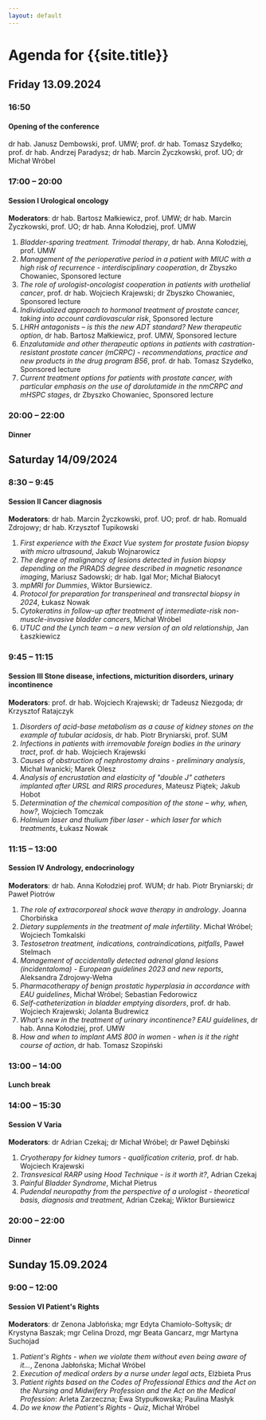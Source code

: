 ```yaml
---
layout: default
---
```


Agenda for {{site.title}}
===

## Friday 13.09.2024

### 16:50
#### Opening of the conference
dr hab. Janusz Dembowski, prof. UMW; prof. dr hab. Tomasz Szydełko; prof. dr hab. Andrzej Paradysz; dr hab. Marcin Życzkowski, prof. UO; dr Michał Wróbel

### 17:00 – 20:00
#### Session I Urological oncology
**Moderators**: dr hab. Bartosz Małkiewicz, prof. UMW; dr hab. Marcin Życzkowski, prof. UO; dr hab. Anna Kołodziej, prof. UMW

1. *Bladder-sparing treatment. Trimodal therapy*, dr hab. Anna Kołodziej, prof. UMW
2. *Management of the perioperative period in a patient with MIUC with a high risk of recurrence - interdisciplinary cooperation*, dr Zbyszko Chowaniec, Sponsored lecture
3. *The role of urologist-oncologist cooperation in patients with urothelial cancer*, prof. dr hab. Wojciech Krajewski; dr Zbyszko Chowaniec, Sponsored lecture
4. *Individualized approach to hormonal treatment of prostate cancer, taking into account cardiovascular risk*, Sponsored lecture
5. *LHRH antagonists – is this the new ADT standard? New therapeutic option*, dr hab. Bartosz Małkiewicz, prof. UMW, Sponsored lecture
6. *Enzalutamide and other therapeutic options in patients with castration-resistant prostate cancer (mCRPC) - recommendations, practice and new products in the drug program B56*, prof. dr hab. Tomasz Szydełko, Sponsored lecture
7. *Current treatment options for patients with prostate cancer, with particular emphasis on the use of darolutamide in the nmCRPC and mHSPC stages*, dr Zbyszko Chowaniec, Sponsored lecture

### 20:00 – 22:00
#### Dinner

## Saturday 14/09/2024

### 8:30 – 9:45
#### Session II Cancer diagnosis
**Moderators**: dr hab. Marcin Życzkowski, prof. UO; prof. dr hab. Romuald Zdrojowy; dr hab. Krzysztof Tupikowski

1. *First experience with the Exact Vue system for prostate fusion biopsy with micro ultrasound*, Jakub Wojnarowicz
2. *The degree of malignancy of lesions detected in fusion biopsy depending on the PIRADS degree described in magnetic resonance imaging*, Mariusz Sadowski; dr hab. Igal Mor; Michał Białocyt
3. *mpMRI for Dummies*, Wiktor Bursiewicz.
4. *Protocol for preparation for transperineal and transrectal biopsy in 2024*, Łukasz Nowak
5. *Cytokeratins in follow-up after treatment of intermediate-risk non-muscle-invasive bladder cancers*, Michał Wróbel
6. *UTUC and the Lynch team – a new version of an old relationship*, Jan Łaszkiewicz

### 9:45 – 11:15
#### Session III Stone disease, infections, micturition disorders, urinary incontinence
**Moderators**: prof. dr hab. Wojciech Krajewski; dr Tadeusz Niezgoda; dr Krzysztof Ratajczyk

1. *Disorders of acid-base metabolism as a cause of kidney stones on the example of tubular acidosis*, dr hab. Piotr Bryniarski, prof. SUM
2. *Infections in patients with irremovable foreign bodies in the urinary tract*, prof. dr hab. Wojciech Krajewski
3. *Causes of obstruction of nephrostomy drains - preliminary analysis*, Michał Iwanicki; Marek Olesz
4. *Analysis of encrustation and elasticity of "double J" catheters implanted after URSL and RIRS procedures*, Mateusz Piątek; Jakub Hobot
5. *Determination of the chemical composition of the stone – why, when, how?*, Wojciech Tomczak
6. *Holmium laser and thulium fiber laser - which laser for which treatments*, Łukasz Nowak

### 11:15 – 13:00
#### Session IV Andrology, endocrinology
**Moderators**: dr hab. Anna Kołodziej prof. WUM; dr hab. Piotr Bryniarski; dr Paweł Piotrów

1. *The role of extracorporeal shock wave therapy in andrology*. Joanna Chorbińska
2. *Dietary supplements in the treatment of male infertility*. Michał Wróbel; Wojciech Tomkalski
3. *Testosetron treatment, indications, contraindications, pitfalls*, Paweł Stelmach
4. *Management of accidentally detected adrenal gland lesions (incidentaloma) - European guidelines 2023 and new reports*, Aleksandra Zdrojowy-Wełna
5. *Pharmacotherapy of benign prostatic hyperplasia in accordance with EAU guidelines*, Michał Wróbel; Sebastian Fedorowicz
6. *Self-catheterization in bladder emptying disorders*, prof. dr hab. Wojciech Krajewski; Jolanta Budrewicz
7. *What's new in the treatment of urinary incontinence? EAU guidelines*, dr hab. Anna Kołodziej, prof. UMW
8. *How and when to implant AMS 800 in women - when is it the right course of action*, dr hab. Tomasz Szopiński

### 13:00 – 14:00
#### Lunch break

### 14:00 – 15:30
#### Session V Varia
**Moderators**: dr Adrian Czekaj; dr Michał Wróbel; dr Paweł Dębiński
1. *Cryotherapy for kidney tumors - qualification criteria*, prof. dr hab. Wojciech Krajewski
2. *Transvesical RARP using Hood Technique - is it worth it?*, Adrian Czekaj
3. *Painful Bladder Syndrome*, Michał Pietrus
4. *Pudendal neuropathy from the perspective of a urologist - theoretical basis, diagnosis and treatment*, Adrian Czekaj; Wiktor Bursiewicz

### 20:00 – 22:00
#### Dinner

## Sunday 15.09.2024
### 9:00 – 12:00
#### Session VI Patient's Rights
**Moderators**: dr Zenona Jabłońska; mgr Edyta Chamioło-Sołtysik; dr Krystyna Baszak; mgr Celina Drozd, mgr Beata Gancarz, mgr Martyna Suchojad

1. *Patient's Rights - when we violate them without even being aware of it...*, Zenona Jabłońska; Michał Wróbel
2. *Execution of medical orders by a nurse under legal acts*, Elżbieta Prus
3. *Patient rights based on the Codes of Professional Ethics and the Act on the Nursing and Midwifery Profession and the Act on the Medical Profession*: Arleta Zarzeczna; Ewa Stypułkowska; Paulina Masłyk
4. *Do we know the Patient's Rights - Quiz*, Michał Wróbel
